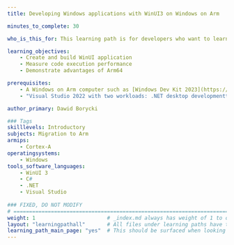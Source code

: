 ```yaml
---
title: Developing Windows applications with WinUI3 on Windows on Arm

minutes_to_complete: 30

who_is_this_for: This learning path is for developers who want to learn how to create cross-platform applications, and leverage performance improvements on Arm64.

learning_objectives:
    - Create and build WinUI application
    - Measure code execution performance
    - Demonstrate advantages of Arm64    

prerequisites:
    - A Windows on Arm computer such as [Windows Dev Kit 2023](https://learn.microsoft.com/en-us/windows/arm/dev-kit), Lenovo Thinkpad X13s running Windows 11 or a Windows on Arm[virtual machine](/learning-paths/cross-platform/woa_azure/).
    - "Visual Studio 2022 with two workloads: .NET desktop developmentt, and Universal Windows Platform development."

author_primary: Dawid Borycki

### Tags
skilllevels: Introductory
subjects: Migration to Arm
armips:
    - Cortex-A
operatingsystems:
    - Windows
tools_software_languages:
    - WinUI 3
    - C#
    - .NET
    - Visual Studio
    
### FIXED, DO NOT MODIFY
# ================================================================================
weight: 1                       # _index.md always has weight of 1 to order correctly
layout: "learningpathall"       # All files under learning paths have this same wrapper
learning_path_main_page: "yes"  # This should be surfaced when looking for related content. Only set for _index.md of learning path content.
---
```

